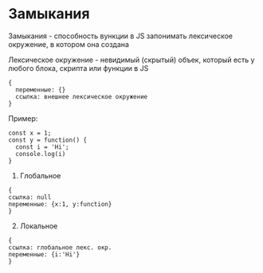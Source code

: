 # Замыкания

Замыкания - способность вункции в JS запонимать лексическое окружение, в котором она создана

Лексическое окружение - невидимый (скрытый) объек, который есть у любого блока, скрипта или функции в JS
```
{
  переменные: {}
  ссылка: внешнее лексическое окружение
}
```
Пример:

```
const x = 1;
const y = function() {
  const i = 'Hi';
  console.log(i)
}
```
1. Глобальное
```
{
ссылка: null
переменные: {x:1, y:function}
}
```
2. Локальное
```
{
ссылка: глобальное лекс. окр.
переменные: {i:'Hi'}
}
```

